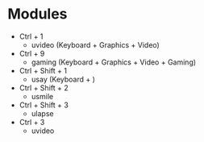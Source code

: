 # Modules

- Ctrl + 1
  - uvideo (Keyboard + Graphics + Video)
- Ctrl + 9
  - gaming (Keyboard + Graphics + Video + Gaming)
- Ctrl + Shift + 1
  - usay (Keyboard + )
- Ctrl + Shift + 2
  - usmile
- Ctrl + Shift + 3
  - ulapse
- Ctrl + 3
  - uvideo
